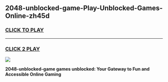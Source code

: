 
## 2048-unblocked-game-Play-Unblocked-Games-Online-zh45d
<h3>
<a href="https://premium76.site?title=2048-unblocked-game&ref=25A">CLICK TO PLAY</a></h3>
<hr>

<h3>
<a href="https://premium76.site?title=2048-unblocked-game&ref=25A">CLICK 2 PLAY</a>
  
</h3>

<a href="https://premium76.site?title=2048-unblocked-game&ref=25A"><img src="https://clearcache.store/games.png"></a>


**2048-unblocked-game games unblocked: Your Gateway to Fun and Accessible Online Gaming**
